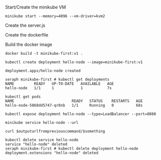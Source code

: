 Start/Create the minikube VM

```minikube start --memory=4096 --vm-driver=kvm2```

Create the server.js

Create the dockerfile

Build the docker image

``` docker build -t minikube-first:v1 . ```

``` kubectl create deployment hello-node --image=minikube-first:v1 ```

```
deployment.apps/hello-node created
```

```
seraph minikube-first # kubectl get deployments
NAME         READY   UP-TO-DATE   AVAILABLE   AGE
hello-node   1/1     1            1           7s
```

```
kubectl get pods
NAME                          READY   STATUS    RESTARTS   AGE
hello-node-5868dd5747-qr8nb   1/1     Running   0          68s
```

```
kubectl expose deployment hello-node --type=LoadBalancer --port=8080

minikube service hello-node --url
```

```
curl $outputurlfrompreviouscommand/$something
```

```
kubectl delete service hello-node
service "hello-node" deleted
seraph minikube-first # kubectl delete deployment hello-node
deployment.extensions "hello-node" deleted
```
